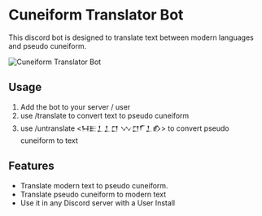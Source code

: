 # Cuneiform Translator Bot

This discord bot is designed to translate text between modern languages and pseudo cuneiform.

![Cuneiform Translator Bot](preview.png)

## Usage

1. Add the bot to your server / user
2. use /translate <Hello World> to convert text to pseudo cuneiform
3. use /untranslate <𒀂𒀼𒁇𒁇𒆸 𒉼𒆸𒇲𒁇𒁓> to convert pseudo cuneiform to text

## Features

- Translate modern text to pseudo cuneiform.
- Translate pseudo cuneiform to modern text
- Use it in any Discord server with a User Install
